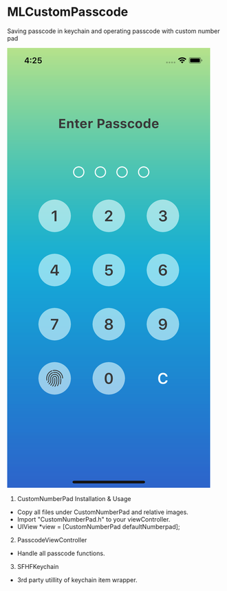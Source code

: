 # MLCustomPasscode
Saving passcode in keychain and operating passcode with custom number pad

![image](https://github.com/michilin/MLCustomPasscode/blob/master/s2.png)


1. CustomNumberPad Installation & Usage
  - Copy all files under CustomNumberPad and relative images.
  - Import "CustomNumberPad.h" to your viewController.
  - UIView *view = [CustomNumberPad defaultNumberpad];

2. PasscodeViewController
  - Handle all passcode functions.

3. SFHFKeychain
  - 3rd party utillity of keychain item wrapper.
  
